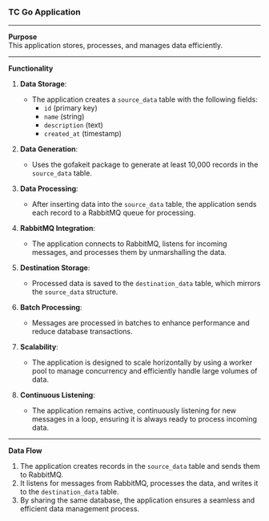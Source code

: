 ### TC Go Application

---

**Purpose**  
This application stores, processes, and manages data efficiently.

---

**Functionality**

1. **Data Storage**:
    - The application creates a `source_data` table with the following fields:
        - `id` (primary key)
        - `name` (string)
        - `description` (text)
        - `created_at` (timestamp)

2. **Data Generation**:
    - Uses the gofakeit package to generate at least 10,000 records in the `source_data` table.

3. **Data Processing**:
    - After inserting data into the `source_data` table, the application sends each record to a RabbitMQ queue for processing.

4. **RabbitMQ Integration**:
    - The application connects to RabbitMQ, listens for incoming messages, and processes them by unmarshalling the data.

5. **Destination Storage**:
    - Processed data is saved to the `destination_data` table, which mirrors the `source_data` structure.

6. **Batch Processing**:
    - Messages are processed in batches to enhance performance and reduce database transactions.

7. **Scalability**:
    - The application is designed to scale horizontally by using a worker pool to manage concurrency and efficiently handle large volumes of data.

8. **Continuous Listening**:
    - The application remains active, continuously listening for new messages in a loop, ensuring it is always ready to process incoming data.

---

**Data Flow**
1. The application creates records in the `source_data` table and sends them to RabbitMQ.
2. It listens for messages from RabbitMQ, processes the data, and writes it to the `destination_data` table.
3. By sharing the same database, the application ensures a seamless and efficient data management process.
